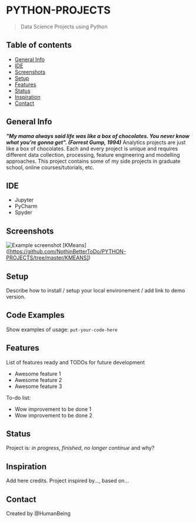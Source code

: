 # PYTHON-PROJECTS
> Data Science Projects using Python

## Table of contents
* [General Info](#general-info)
* [IDE](#ide)
* [Screenshots](#screenshots)
* [Setup](#setup)
* [Features](#features)
* [Status](#status)
* [Inspiration](#inspiration)
* [Contact](#contact)

## General Info
***"My mama always said life was like a box of chocolates. You never know what you're gonna get". (Forrest Gump, 1994)***
Analytics projects are just like a box of chocolates. Each and every project is unique and requires different data collection, processing, feature engineering and modelling approaches. This project contains some of my side projects in graduate school, online courses/tutorials, etc.  

 ## IDE
* Jupyter 
* PyCharm
* Spyder

## Screenshots
![Example screenshot](./img/screenshot.png)
[KMeans] ([https://github.com/NothinBetterToDo/PYTHON-PROJECTS/tree/master/KMEANS])
 


## Setup
Describe how to install / setup your local environement / add link to demo version.

## Code Examples
Show examples of usage:
`put-your-code-here`

## Features
List of features ready and TODOs for future development
* Awesome feature 1
* Awesome feature 2
* Awesome feature 3

To-do list:
* Wow improvement to be done 1
* Wow improvement to be done 2

## Status
Project is: _in progress_, _finished_, _no longer continue_ and why?

## Inspiration
Add here credits. Project inspired by..., based on...

## Contact
Created by @HumanBeing
